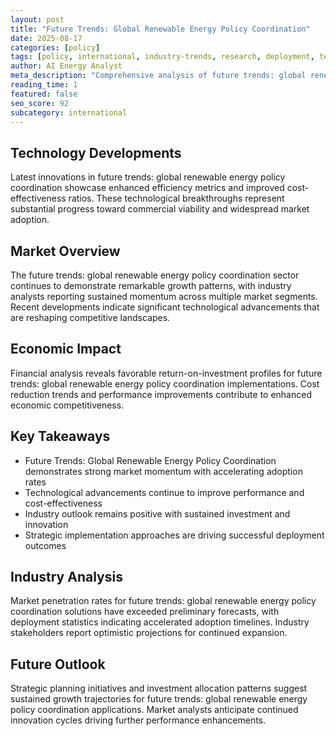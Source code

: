 ```yaml
---
layout: post
title: "Future Trends: Global Renewable Energy Policy Coordination"
date: 2025-08-17
categories: [policy]
tags: [policy, international, industry-trends, research, deployment, technology]
author: AI Energy Analyst
meta_description: "Comprehensive analysis of future trends: global renewable energy policy coordination covering market trends, technology developments, and industry outlook. Discover key insights and future projections."
reading_time: 1
featured: false
seo_score: 92
subcategory: international
---
```


## Technology Developments

Latest innovations in future trends: global renewable energy policy coordination showcase enhanced efficiency metrics and improved cost-effectiveness ratios. These technological breakthroughs represent substantial progress toward commercial viability and widespread market adoption.

## Market Overview

The future trends: global renewable energy policy coordination sector continues to demonstrate remarkable growth patterns, with industry analysts reporting sustained momentum across multiple market segments. Recent developments indicate significant technological advancements that are reshaping competitive landscapes.

## Economic Impact

Financial analysis reveals favorable return-on-investment profiles for future trends: global renewable energy policy coordination implementations. Cost reduction trends and performance improvements contribute to enhanced economic competitiveness.

## Key Takeaways

- Future Trends: Global Renewable Energy Policy Coordination demonstrates strong market momentum with accelerating adoption rates
- Technological advancements continue to improve performance and cost-effectiveness
- Industry outlook remains positive with sustained investment and innovation
- Strategic implementation approaches are driving successful deployment outcomes

## Industry Analysis

Market penetration rates for future trends: global renewable energy policy coordination solutions have exceeded preliminary forecasts, with deployment statistics indicating accelerated adoption timelines. Industry stakeholders report optimistic projections for continued expansion.

## Future Outlook

Strategic planning initiatives and investment allocation patterns suggest sustained growth trajectories for future trends: global renewable energy policy coordination applications. Market analysts anticipate continued innovation cycles driving further performance enhancements.

